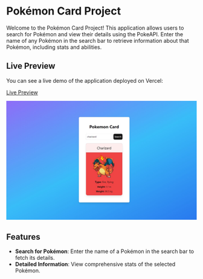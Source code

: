 # Pokémon Card Project

Welcome to the Pokémon Card Project! This application allows users to search for Pokémon and view their details using the PokeAPI. Enter the name of any Pokémon in the search bar to retrieve information about that Pokémon, including stats and abilities.

## Live Preview

You can see a live demo of the application deployed on Vercel:

[Live Preview](https://pokemoncard-stats.vercel.app/)

![Preview Image](https://raw.githubusercontent.com/Prathamesh0222/cohort-journey/main/Assignments/Pokemon-Card/public/preview.jpg)

## Features

- **Search for Pokémon**: Enter the name of a Pokémon in the search bar to fetch its details.
- **Detailed Information**: View comprehensive stats of the selected Pokémon.

